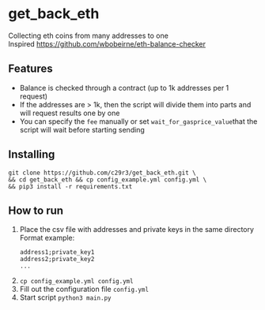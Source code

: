 # get_back_eth
Collecting eth coins from many addresses to one  
Inspired https://github.com/wbobeirne/eth-balance-checker

## Features
- Balance is checked through a contract (up to 1k addresses per 1 request)  
- If the addresses are > 1k, then the script will divide them into parts and will request results one by one  
- You can specify the `fee` manually or set `wait_for_gasprice_value`that the script will wait before starting sending  

## Installing
```
git clone https://github.com/c29r3/get_back_eth.git \ 
&& cd get_back_eth && cp config_example.yml config.yml \
&& pip3 install -r requirements.txt
```

## How to run
1. Place the csv file with addresses and private keys in the same directory  
    Format example:
    ```
    address1;private_key1
    address2;private_key2
    ...
    ```
2. `cp config_example.yml config.yml`
2. Fill out the configuration file `config.yml`
3. Start script `python3 main.py`
